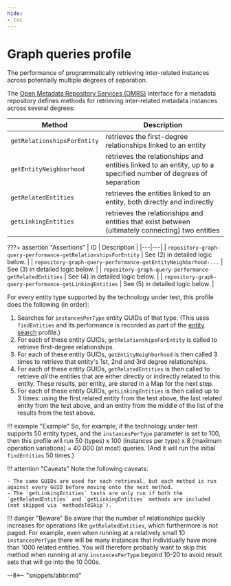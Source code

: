 ```yaml
---
hide:
- toc
---
```


<!-- SPDX-License-Identifier: CC-BY-4.0 -->
<!-- Copyright Contributors to the Egeria project. -->

# Graph queries profile

The performance of programmatically retrieving inter-related instances across potentially multiple degrees of separation.

The [Open Metadata Repository Services (OMRS)](/egeria-docs/services/omrs) interface for a metadata repository defines methods for retrieving inter-related metadata instances across several degrees:

| Method | Description |
|---|---|
| `getRelationshipsForEntity` | retrieves the first-degree relationships linked to an entity |
| `getEntityNeighborhood` | retrieves the relationships and entities linked to an entity, up to a specified number of degrees of separation |
| `getRelatedEntities` | retrieves the entities linked to an entity, both directly and indirectly |
| `getLinkingEntities` | retrieves the relationships and entities that exist between (ultimately connecting) two entities |

???+ assertion "Assertions"
    | ID | Description |
    |---|---|
    | `repository-graph-query-performance-getRelationshipsForEntity` | See (2) in detailed logic below. |
    | `repository-graph-query-performance-getEntityNeighborhood-...` | See (3) in detailed logic below. |
    | `repository-graph-query-performance-getRelatedEntities` | See (4) in detailed logic below. |
    | `repository-graph-query-performance-getLinkingEntities` | See (5) in detailed logic below. |

For every entity type supported by the technology under test, this profile does the following (in order):

1. Searches for `instancesPerType` entity GUIDs of that type. (This uses `findEntities` and its performance is recorded as part of the [entity search](entity-search.md) profile.)
1. For each of these entity GUIDs, `getRelationshipsForEntity` is called to retrieve first-degree relationships.
1. For each of these entity GUIDs, `getEntityNeighborhood` is then called 3 times to retrieve that entity's 1st, 2nd and 3rd degree relationships.
1. For each of these entity GUIDs, `getRelatedEntities` is then called to retrieve _all_ the entities that are either directly or indirectly related to this entity. These results, per entity, are stored in a Map for the next step.
1. For each of these entity GUIDs, `getLinkingEntities` is then called up to 3 times: using the first related entity from the test above, the last related entity from the test above, and an entity from the middle of the list of the results from the test above.

!!! example "Example"
    So, for example, if the technology under test supports 50 entity types, and the `instancesPerType` parameter is set to 100, then this profile will run 50 (types) x 100 (instances per type) x 8 (maximum operation variations) = 40 000 (at most) queries. (And it will run the initial `findEntities` 50 times.)

!!! attention "Caveats"
    Note the following caveats:

    - The same GUIDs are used for each retrieval, but each method is run against every GUID before moving onto the next method.
    - The `getLinkingEntities` tests are only run if both the `getRelatedEntities` and `getLinkingEntities` methods are included (not skipped via `methodsToSkip`).

!!! danger "Beware"
    Be aware that the number of relationships quickly increases for operations like `getRelatedEntities`, which furthermore is not paged. For example, even when running at a relatively small 10 `instancesPerType` there will be many instances that individually have more than 1000 related entities. You will therefore probably want to skip this method when running at any `instancesPerType` beyond 10-20 to avoid result sets that will go into the 10 000s.

--8<-- "snippets/abbr.md"
